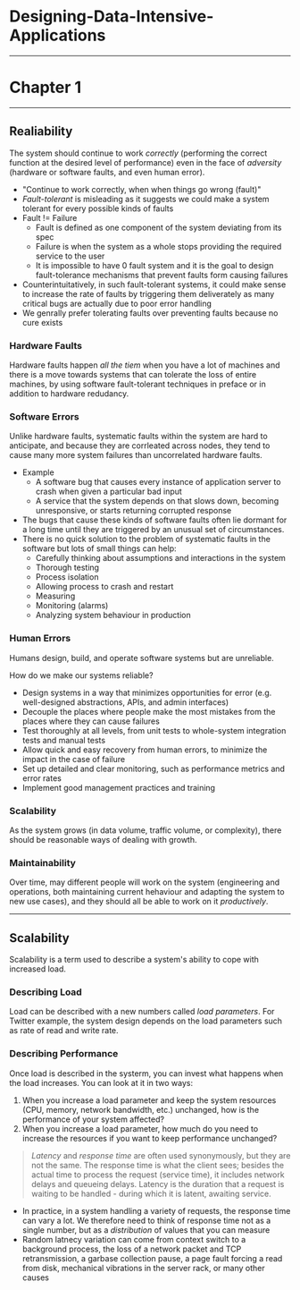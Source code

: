 # Designing-Data-Intensive-Applications

---

# Chapter 1

---

## Realiability
The system should continue to work *correctly* (performing the correct function at the desired level of performance) even in the face of *adversity* (hardware or software faults, and even human error).

- "Continue to work correctly, when when things go wrong (fault)"
- *Fault-tolerant* is misleading as it suggests we could make a system tolerant for every possible kinds of faults
- Fault != Failure
  - Fault is defined as one component of the system deviating from its spec
  - Failure is when the system as a whole stops providing the required service to the user
  - It is impossible to have 0 fault system and it is the goal to design fault-tolerance mechanisms that prevent faults form causing failures
- Counterintuitatively, in such fault-tolerant systems, it could make sense to increase the rate of faults by triggering them deliverately as many critical bugs are actually due to poor error handling
- We genrally prefer tolerating faults over preventing faults because no cure exists

### Hardware Faults
Hardware faults happen *all the tiem* when you have a lot of machines and there is a move towards systems that can tolerate the loss of entire machines, by using software fault-tolerant techniques in preface or in addition to hardware redudancy.

### Software Errors
Unlike hardware faults, systematic faults within the system are hard to anticipate, and because they are corrleated across nodes, they tend to cause many more system failures than uncorrelated hardware faults.

- Example
  - A software bug that causes every instance of application server to crash when given a particular bad input
  - A service that the system depends on that slows down, becoming unresponsive, or starts returning corrupted response
- The bugs that cause these kinds of software faults often lie dormant for a long time until they are triggered by an unusual set of circumstances.
- There is no quick solution to the problem of systematic faults in the software but lots of small things can help:
  - Carefully thinking about assumptions and interactions in the system
  - Thorough testing
  - Process isolation
  - Allowing process to crash and restart
  - Measuring
  - Monitoring (alarms)
  - Analyzing system behaviour in production

### Human Errors
Humans design, build, and operate software systems but are unreliable.

How do we make our systems reliable?
  - Design systems in a way that minimizes opportunities for error (e.g. well-designed abstractions, APIs, and admin interfaces)
  - Decouple the places where people make the most mistakes from the places where they can cause failures
  - Test thoroughly at all levels, from unit tests to whole-system integration tests and manual tests
  - Allow quick and easy recovery from human errors, to minimize the impact in the case of failure
  - Set up detailed and clear monitoring, such as performance metrics and error rates
  - Implement good management practices and training

### Scalability
As the system grows (in data volume, traffic volume, or complexity), there should be reasonable ways of dealing with growth.

### Maintainability
Over time, may different people will work on the system (engineering and operations, both maintaining current hehaviour and adapting the system to new use cases), and they should all be able to work on it *productively*.

---

## Scalability

Scalability is a term used to describe a system's ability to cope with increased load.

### Describing Load

Load can be described with a new numbers called *load parameters*. For Twitter example, the system design depends on the load parameters such as rate of read and write rate.

### Describing Performance

Once load is described in the systerm, you can invest what happens when the load increases. You can look at it in two ways:

1. When you increase a load parameter and keep the system resources (CPU, memory, network bandwidth, etc.) unchanged, how is the performance of your system affected?
2. When you increase a load parameter, how much do you need to increase the resources if you want to keep performance unchanged?

> *Latency* and *response time* are often used synonymously, but they are not the same. The response time is what the client sees; besides the actual time to process the request (service time), it includes network delays and queueing delays. Latency is the duration that a request is waiting to be handled - during which it is latent, awaiting service.

- In practice, in a system handling a variety of requests, the response time can vary a lot. We therefore need to think of response time not as a single number, but as a *distribution* of values that you can measure
- Random latnecy variation can come from context switch to a background process, the loss of a network packet and TCP retransmission, a garbase collection pause, a page fault forcing a read from disk, mechanical vibrations in the server rack, or many other causes

